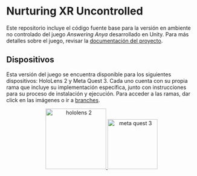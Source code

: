# Nurturing XR Uncontrolled
Este repositorio incluye el código fuente base para la versión en ambiente no controlado del juego _Answering Anya_ desarrollado en Unity. Para más detalles sobre el juego, revisar la [documentación del proyecto](https://github.com/2024-10-XR-Thesis/.github/wiki/#documentación).

## Dispositivos
Esta versión del juego se encuentra disponible para los siguientes dispositivos: HoloLens 2 y Meta Quest 3. Cada uno cuenta con su propia rama que incluye su implementación específica, junto con instrucciones para su proceso de instalación y ejecución. Para acceder a las ramas, dar click en las imágenes o ir a [branches](https://github.com/2024-10-XR-Thesis/Nurturing-XR-Non-Controlled/branches).
<p align="center">
  <a href="https://github.com/2024-10-XR-Thesis/Nurturing-XR-Uncontrolled/tree/HoloLens"> <img width="160" alt="hololens 2" title="HoloLens 2" src="https://github.com/2024-10-XR-Thesis/Nurturing-XR-Controlled/assets/69609680/68f5fe85-a824-4e03-8bbf-007e3f706dee"> </a>
  <a href="https://github.com/2024-10-XR-Thesis/Nurturing-XR-Uncontrolled/tree/Meta"> <img width="132" alt="meta quest 3" title="Meta Quest 3" src="https://github.com/2024-10-XR-Thesis/Nurturing-XR-Controlled/assets/69609680/8a43b9d7-6751-49a9-938b-d1f2d8767c26"> </a>
</p>



